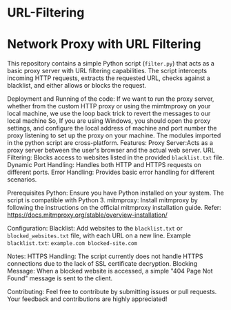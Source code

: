 # URL-Filtering
# Network Proxy with URL Filtering

This repository contains a simple Python script (`filter.py`) that acts as a basic proxy server with URL filtering capabilities. 
The script intercepts incoming HTTP requests, extracts the requested URL, checks against a blacklist, and either allows or blocks the request.

Deployment and Running of the code:
  If we want to run the proxy server, whether from the custom HTTP proxy or using the mimtmproxy on your local machine, we use the loop back trick to revert the messages to our local machine So, If you are using Windows, you should open the proxy settings, and configure the local address of machine and port number the proxy listening to set up the proxy on your machine. The modules imported in the python script are cross-platform.
Features:
  Proxy Server:Acts as a proxy server between the user's browser and the actual web server.
  URL Filtering: Blocks access to websites listed in the provided `blacklist.txt` file.
  Dynamic Port Handling: Handles both HTTP and HTTPS requests on different ports.
  Error Handling: Provides basic error handling for different scenarios.

Prerequisites
    Python: Ensure you have Python installed on your system. The script is compatible with Python 3.
    mitmproxy: Install mitmproxy by following the instructions on the official mitmproxy installation guide.
      Refer: https://docs.mitmproxy.org/stable/overview-installation/

Configuration:
  Blacklist: Add websites to the `blacklist.txt` or `blocked_websites.txt` file, with each URL on a new line.
    Example `blacklist.txt`:
    ```
    example.com
    blocked-site.com
    ```
    
Notes:
  HTTPS Handling: The script currently does not handle HTTPS connections due to the lack of SSL certificate decryption.
  Blocking Message: When a blocked website is accessed, a simple "404 Page Not Found" message is sent to the client.

Contributing:
  Feel free to contribute by submitting issues or pull requests. Your feedback and contributions are highly appreciated!
